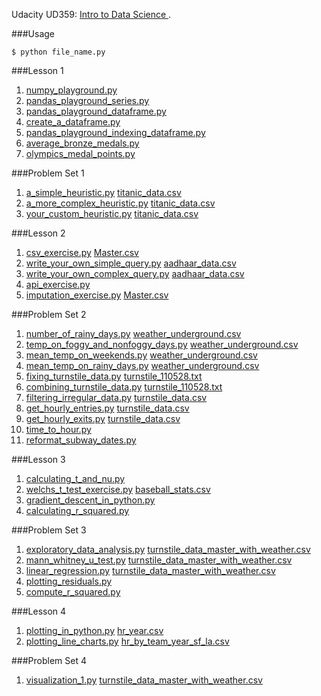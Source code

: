 Udacity UD359: [Intro to Data Science
](https://www.udacity.com/course/intro-to-data-science--ud359).

###Usage
```
$ python file_name.py
```

###Lesson 1
1. [numpy_playground.py](https://github.com/RahnX/Intro-to-Data-Science/blob/master/lesson_1/numpy_playground.py)
2. [pandas_playground_series.py](https://github.com/RahnX/Intro-to-Data-Science/blob/master/lesson_1/pandas_playground_series.py)
3. [pandas_playground_dataframe.py](https://github.com/RahnX/Intro-to-Data-Science/blob/master/lesson_1/pandas_playground_dataframe.py)
4. [create_a_dataframe.py](https://github.com/RahnX/Intro-to-Data-Science/blob/master/lesson_1/create_a_dataframe.py)
5. [pandas_playground_indexing_dataframe.py](https://github.com/RahnX/Intro-to-Data-Science/blob/master/lesson_1/pandas_playground_indexing_dataframe.py)
6. [average_bronze_medals.py](https://github.com/RahnX/Intro-to-Data-Science/blob/master/lesson_1/average_bronze_medals.py)
7. [olympics_medal_points.py](https://github.com/RahnX/Intro-to-Data-Science/blob/master/lesson_1/olympics_medal_points.py)

###Problem Set 1
1. [a_simple_heuristic.py](https://github.com/RahnX/Intro-to-Data-Science/blob/master/problem_set_1/a_simple_heuristic.py) [titanic_data.csv](https://github.com/RahnX/Intro-to-Data-Science/blob/master/problem_set_1/titanic_data.csv)
2. [a_more_complex_heuristic.py](https://github.com/RahnX/Intro-to-Data-Science/blob/master/problem_set_1/a_more_complex_heuristic.py) [titanic_data.csv](https://github.com/RahnX/Intro-to-Data-Science/blob/master/problem_set_1/titanic_data.csv)
3. [your_custom_heuristic.py](https://github.com/RahnX/Intro-to-Data-Science/blob/master/problem_set_1/your_custom_heuristic.py) [titanic_data.csv](https://github.com/RahnX/Intro-to-Data-Science/blob/master/problem_set_1/titanic_data.csv)

###Lesson 2
1. [csv_exercise.py](https://github.com/RahnX/Intro-to-Data-Science/blob/master/lesson_2/csv_exercise.py) [Master.csv](https://github.com/RahnX/Intro-to-Data-Science/blob/master/lesson_2/Master.csv)
2. [write_your_own_simple_query.py](https://github.com/RahnX/Intro-to-Data-Science/blob/master/lesson_2/write_your_own_simple_query.py) [aadhaar_data.csv](https://github.com/RahnX/Intro-to-Data-Science/blob/master/lesson_2/aadhaar_data.csv)
3. [write_your_own_complex_query.py](https://github.com/RahnX/Intro-to-Data-Science/blob/master/lesson_2/write_your_own_complex_query.py) [aadhaar_data.csv](https://github.com/RahnX/Intro-to-Data-Science/blob/master/lesson_2/aadhaar_data.csv)
4. [api_exercise.py](https://github.com/RahnX/Intro-to-Data-Science/blob/master/lesson_2/api_exercise.py) 
5. [imputation_exercise.py](https://github.com/RahnX/Intro-to-Data-Science/blob/master/lesson_2/imputation_exercise.py) [Master.csv](https://github.com/RahnX/Intro-to-Data-Science/blob/master/lesson_2/Master.csv)

###Problem Set 2
1. [number_of_rainy_days.py](https://github.com/RahnX/Intro-to-Data-Science/blob/master/problem_set_2/number_of_rainy_days.py) [weather_underground.csv](https://github.com/RahnX/Intro-to-Data-Science/blob/master/problem_set_2/weather_underground.csv)
2. [temp_on_foggy_and_nonfoggy_days.py](https://github.com/RahnX/Intro-to-Data-Science/blob/master/problem_set_2/temp_on_foggy_and_nonfoggy_days.py) [weather_underground.csv](https://github.com/RahnX/Intro-to-Data-Science/blob/master/problem_set_2/weather_underground.csv)
3. [mean_temp_on_weekends.py](https://github.com/RahnX/Intro-to-Data-Science/blob/master/problem_set_2/mean_temp_on_weekends.py) [weather_underground.csv](https://github.com/RahnX/Intro-to-Data-Science/blob/master/problem_set_2/weather_underground.csv)
4. [mean_temp_on_rainy_days.py](https://github.com/RahnX/Intro-to-Data-Science/blob/master/problem_set_2/mean_temp_on_rainy_days.py) [weather_underground.csv](https://github.com/RahnX/Intro-to-Data-Science/blob/master/problem_set_2/weather_underground.csv)
5. [fixing_turnstile_data.py](https://github.com/RahnX/Intro-to-Data-Science/blob/master/problem_set_2/fixing_turnstile_data.py) [turnstile_110528.txt](https://github.com/RahnX/Intro-to-Data-Science/blob/master/problem_set_2/turnstile_110528.txt)
6. [combining_turnstile_data.py](https://github.com/RahnX/Intro-to-Data-Science/blob/master/problem_set_2/combining_turnstile_data.py) [turnstile_110528.txt](https://github.com/RahnX/Intro-to-Data-Science/blob/master/problem_set_2/turnstile_110528.txt)
7. [filtering_irregular_data.py](https://github.com/RahnX/Intro-to-Data-Science/blob/master/problem_set_2/filtering_irregular_data.py) [turnstile_data.csv](https://github.com/RahnX/Intro-to-Data-Science/blob/master/problem_set_2/turnstile_data.csv)
8. [get_hourly_entries.py](https://github.com/RahnX/Intro-to-Data-Science/blob/master/problem_set_2/get_hourly_entries.py) [turnstile_data.csv](https://github.com/RahnX/Intro-to-Data-Science/blob/master/problem_set_2/turnstile_data.csv)
9. [get_hourly_exits.py](https://github.com/RahnX/Intro-to-Data-Science/blob/master/problem_set_2/get_hourly_exits.py) [turnstile_data.csv](https://github.com/RahnX/Intro-to-Data-Science/blob/master/problem_set_2/turnstile_data.csv)
10. [time_to_hour.py](https://github.com/RahnX/Intro-to-Data-Science/blob/master/problem_set_2/time_to_hour.py)
11. [reformat_subway_dates.py](https://github.com/RahnX/Intro-to-Data-Science/blob/master/problem_set_2/reformat_subway_dates.py)

###Lesson 3
1. [calculating_t_and_nu.py](https://github.com/RahnX/Intro-to-Data-Science/blob/master/lesson_3/calculating_t_and_nu.py)
2. [welchs_t_test_exercise.py](https://github.com/RahnX/Intro-to-Data-Science/blob/master/lesson_3/welchs_t_test_exercise.py) [baseball_stats.csv](https://github.com/RahnX/Intro-to-Data-Science/blob/master/lesson_3/baseball_stats.csv)
3. [gradient_descent_in_python.py](https://github.com/RahnX/Intro-to-Data-Science/blob/master/lesson_3/gradient_descent_in_python.py)
4. [calculating_r_squared.py](https://github.com/RahnX/Intro-to-Data-Science/blob/master/lesson_3/calculating_r_squared.py)

###Problem Set 3
1. [exploratory_data_analysis.py](https://github.com/RahnX/Intro-to-Data-Science/blob/master/problem_set_3/exploratory_data_analysis.py) [turnstile_data_master_with_weather.csv](https://github.com/RahnX/Intro-to-Data-Science/blob/master/problem_set_3/turnstile_data_master_with_weather.csv)
2. [mann_whitney_u_test.py](https://github.com/RahnX/Intro-to-Data-Science/blob/master/problem_set_3/mann_whitney_u_test.py) [turnstile_data_master_with_weather.csv](https://github.com/RahnX/Intro-to-Data-Science/blob/master/problem_set_3/turnstile_data_master_with_weather.csv)
3. [linear_regression.py](https://github.com/RahnX/Intro-to-Data-Science/blob/master/problem_set_3/linear_regression.py) [turnstile_data_master_with_weather.csv](https://github.com/RahnX/Intro-to-Data-Science/blob/master/problem_set_3/turnstile_data_master_with_weather.csv)
4. [plotting_residuals.py](https://github.com/RahnX/Intro-to-Data-Science/blob/master/problem_set_3/plotting_residuals.py)
5. [compute_r_squared.py](https://github.com/RahnX/Intro-to-Data-Science/blob/master/problem_set_3/compute_r_squared.py)

###Lesson 4
1. [plotting_in_python.py](https://github.com/RahnX/Intro-to-Data-Science/blob/master/lesson_4/plotting_in_python.py) [hr_year.csv](https://github.com/RahnX/Intro-to-Data-Science/blob/master/lesson_4/hr_year.csv)
2. [plotting_line_charts.py](https://github.com/RahnX/Intro-to-Data-Science/blob/master/lesson_4/plotting_line_charts.py) [hr_by_team_year_sf_la.csv](https://github.com/RahnX/Intro-to-Data-Science/blob/master/lesson_4/hr_by_team_year_sf_la.csv)

###Problem Set 4
1. [visualization_1.py](https://github.com/RahnX/Intro-to-Data-Science/blob/master/problem_set_4/visualization_1.py) [turnstile_data_master_with_weather.csv](https://github.com/RahnX/Intro-to-Data-Science/blob/master/problem_set_4/turnstile_data_master_with_weather.csv)